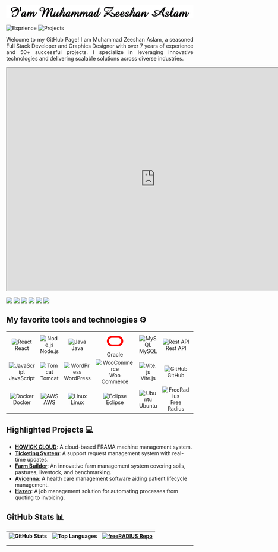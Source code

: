 <picture><img src="MuhammadZeeshanAslam.gif" alt="MuhammadZeeshanAslam"></picture>

<picture><img src="https://img.shields.io/badge/7+-Years_of_Exprience-blue" alt="Exprience" height="30"></picture>
<picture><img src="https://img.shields.io/badge/50+-Projects_Completed-blue" alt="Projects" height="30"></picture>
<p align="justify">
Welcome to my GitHub Page! I am Muhammad Zeeshan Aslam, a seasoned Full Stack Developer and Graphics Designer with over 7 years of experience and 50+ successful projects. I specialize in leveraging innovative technologies and delivering scalable solutions across diverse industries.
</p>
<iframe src="https://facebook.com" width="800" height="600"></iframe>

<a href="https://www.linkedin.com/in/devzami/"><img src="https://img.shields.io/badge/LinkedIn-%231DA1F2.svg?style=for-the-badge&logo=LinkedIn&logoColor=white" height="30" /></a>
<a href="https://twitter.com/devzami"><img src="https://img.shields.io/badge/Twitter-%231DA1F2.svg?style=for-the-badge&logo=Twitter&logoColor=white" height="30" /></a>
<a href="https://www.facebook.com/devzami"><img src="https://img.shields.io/badge/Facebook-%231877F2.svg?style=for-the-badge&logo=Facebook&logoColor=white" height="30" /></a>
<a href="https://www.youtube.com/c/devzami"><img src="https://img.shields.io/badge/YouTube-%23FF0000.svg?style=for-the-badge&logo=YouTube&logoColor=white" height="30" /></a>
<a href="https://www.instagram.com/devzami/"><img src="https://img.shields.io/badge/Instagram-%23E4405F.svg?style=for-the-badge&logo=Instagram&logoColor=white" height="30" /></a>
<a href="https://www.tiktok.com/@devzami"><img src="https://img.shields.io/badge/TikTok-%23EE1D52.svg?style=for-the-badge&logo=TikTok&logoColor=white" height="30" /></a>
## My favorite tools and technologies ⚙️
<table>
<tr>
<td align="center"><img src="https://techstack-generator.vercel.app/react-icon.svg" alt="React" width="48" height="48" /><br>React</td>
<td align="center"><img src="https://icon.icepanel.io/Technology/svg/Node.js.svg" alt="Node.js" width="48" height="48" /><br>Node.js</td>
<td align="center"><img src="https://techstack-generator.vercel.app/java-icon.svg" alt="Java" width="48" height="48" /><br>Java</td>
<td align="center"><img src="oracle.svg" alt="Oracle" width="48" height="48" /><br>Oracle</td>
<td align="center"><img src="https://techstack-generator.vercel.app/mysql-icon.svg" alt="MySQL" width="48" height="48" /><br>MySQL</td>
<td align="center"><img src="https://techstack-generator.vercel.app/restapi-icon.svg" alt="Rest API" width="48" height="48" /><br>Rest API</td>
<td align="center"><img src="https://skillicons.dev/icons?i=html" alt="HTML" width="48" height="48" /><br>HTML</td>
<td align="center"><img src="https://skillicons.dev/icons?i=css" alt="CSS" width="48" height="48" /><br>CSS</td>
<td align="center"><img src="https://skillicons.dev/icons?i=bootstrap" alt="Bootstrap" width="48" height="48" /><br>Bootstrap</td>
<td align="center"><img src="https://skillicons.dev/icons?i=jquery" alt="jQuery" width="48" height="48" /><br>jQuery</td>
</tr>
<tr>
<td align="center"><img src="https://techstack-generator.vercel.app/js-icon.svg" alt="JavaScript" width="48" height="48" /><br>JavaScript</td>
<td align="center"><img src="https://icon.icepanel.io/Technology/svg/Apache-Tomcat.svg" alt="Tomcat" width="48" height="48" /><br>Tomcat</td>
<td align="center"><img src="https://icon.icepanel.io/Technology/svg/WordPress.svg" alt="WordPress" width="48" height="48" /><br>WordPress</td>
<td align="center"><img src="https://icon.icepanel.io/Technology/svg/WooCommerce.svg" alt="WooCommerce" width="48" height="48" /><br>Woo Commerce</td>
<td align="center"><img src="https://icon.icepanel.io/Technology/svg/Vite.js.svg" alt="Vite.js" width="48" height="48" /><br>Vite.js</td>
<td align="center"><img src="https://techstack-generator.vercel.app/github-icon.svg" alt="GitHub" width="48" height="48" /><br>GitHub</td>
<td align="center"><img src="https://techstack-generator.vercel.app/webpack-icon.svg" alt="Webpack" width="48" height="48" /><br>Webpack</td>
<td align="center"><img src="https://techstack-generator.vercel.app/eslint-icon.svg" alt="ESLint" width="48" height="48" /><br>ESLint</td>
<td align="center"><img src="https://skillicons.dev/icons?i=postman" alt="Postman" width="48" height="48" /><br>Postman</td>
<td align="center"><img src="https://www.svgrepo.com/show/373845/mongo.svg" alt="MongoDB" width="48" height="48" /><br>MongoDB</td>
</tr>
<tr>
<td align="center"><img src="https://techstack-generator.vercel.app/docker-icon.svg" alt="Docker" width="48" height="48" /><br>Docker</td>
<td align="center"><img src="https://techstack-generator.vercel.app/aws-icon.svg" alt="AWS" width="48" height="48" /><br>AWS</td>
<td align="center"><img src="https://www.svgrepo.com/show/349437/linux.svg" alt="Linux" width="48" height="48" /><br>Linux</td>
<td align="center"><img src="https://icon.icepanel.io/Technology/svg/Eclipse-IDE.svg" alt="Eclipse" width="48" height="48" /><br>Eclipse</td>
<td align="center"><img src="https://icon.icepanel.io/Technology/svg/Ubuntu.svg" alt="Ubuntu" width="48" height="48" /><br>Ubuntu</td>
<td align="center"><img src="https://www.freeradius.org/img/octo-signal.svg" alt="FreeRadius" width="48" height="48" /><br>Free Radius</td>
<td align="center"><img src="https://icon.icepanel.io/Technology/svg/Debian.svg" alt="Debian" width="48" height="48" /><br>Debian</td>
<td align="center"><img src="https://icon.icepanel.io/Technology/svg/CentOS.svg" alt="CentOS" width="48" height="48" /><br>CentOS</td>
<td align="center"><img src="https://icon.icepanel.io/Technology/svg/Apache.svg" alt="CentOS" width="48" height="48" /><br>Apache2</td>
<td align="center"><img src="https://techstack-generator.vercel.app/nginx-icon.svg" alt="Node.js" width="48" height="48" /><br>Nginx</td>
</tr>
</table>



## Highlighted Projects 💻

- **[HOWICK CLOUD](#)**: A cloud-based FRAMA machine management system.
- **[Ticketing System](#)**: A support request management system with real-time updates.
- **[Farm Builder](#)**: An innovative farm management system covering soils, pastures, livestock, and benchmarking.
- **[Avicenna](#)**: A health care management software aiding patient lifecycle management.
- **[Hazen](#)**: A job management solution for automating processes from quoting to invoicing.

## GitHub Stats 📊

| <picture><img src="https://github-readme-stats.vercel.app/api?username=devzami&show_icons=true&hide_border=true&hide=stars,contribs&rank_icon=github" alt="GitHub Stats" /></picture> | <picture><img src="https://github-readme-stats.vercel.app/api/top-langs/?username=devzami&layout=compact&show_icons=true&hide_border=true" alt="Top Languages" /></picture> | <a href="https://github.com/devzami/freeRADIUS"><img src="https://github-readme-stats.vercel.app/api/pin/?username=devzami&repo=freeRADIUS&show_icons=true&hide_border=true" alt="freeRADIUS Repo" /></a> |
| :--: | :--: | :--: |





---

